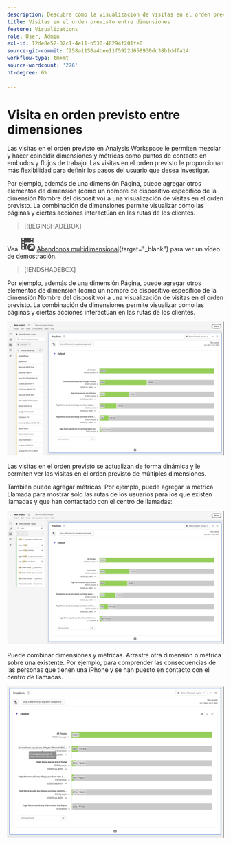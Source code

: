 ```yaml
---
description: Descubra cómo la visualización de visitas en el orden previsto en Analysis Workspace le permite mezclar y hacer coincidir dimensiones y métricas como puntos de contacto en embudos y flujos de trabajo. Descubra cómo esto proporciona más flexibilidad para definir los pasos del usuario que desea investigar.
title: Visitas en el orden previsto entre dimensiones
feature: Visualizations
role: User, Admin
exl-id: 12de8e52-02c1-4e11-b530-48294f201fe0
source-git-commit: f258a1150a4bee11f5922d058930dc38b1ddfa14
workflow-type: tm+mt
source-wordcount: '276'
ht-degree: 6%

---
```


# Visita en orden previsto entre dimensiones


Las visitas en el orden previsto en Analysis Workspace le permiten mezclar y hacer coincidir dimensiones y métricas como puntos de contacto en embudos y flujos de trabajo. Las visitas en el orden previsto le proporcionan más flexibilidad para definir los pasos del usuario que desea investigar.

Por ejemplo, además de una dimensión Página, puede agregar otros elementos de dimensión (como un nombre de dispositivo específico de la dimensión Nombre del dispositivo) a una visualización de visitas en el orden previsto. La combinación de dimensiones permite visualizar cómo las páginas y ciertas acciones interactúan en las rutas de los clientes.

>[!BEGINSHADEBOX]

Vea ![VideoCheckedOut](/help/assets/icons/VideoCheckedOut.svg) [Abandonos multidimensional](https://video.tv.adobe.com/v/327468?quality=12&learn=on&captions=spa){target="_blank"} para ver un vídeo de demostración.

>[!ENDSHADEBOX]

Por ejemplo, además de una dimensión Página, puede agregar otros elementos de dimensión (como un nombre de dispositivo específico de la dimensión Nombre del dispositivo) a una visualización de visitas en el orden previsto. La combinación de dimensiones permite visualizar cómo las páginas y ciertas acciones interactúan en las rutas de los clientes.

![La vista Todas las visitas muestra varias dimensiones como puntos de contacto.](assets/fallout-otherdimension.png)

Las visitas en el orden previsto se actualizan de forma dinámica y le permiten ver las visitas en el orden previsto de múltiples dimensiones.

También puede agregar métricas. Por ejemplo, puede agregar la métrica Llamada para mostrar solo las rutas de los usuarios para los que existen llamadas y que han contactado con el centro de llamadas:

![Vista Todas las visitas que muestra la métrica agregada: &quot;Foto compartida&quot;.](assets/fallout-metrics.png)

Puede combinar dimensiones y métricas. Arrastre otra dimensión o métrica sobre una existente. Por ejemplo, para comprender las consecuencias de las personas que tienen una iPhone y se han puesto en contacto con el centro de llamadas.

![Vista Todas las visitas que muestra el nombre de la acción agregado: métrica de fotos compartidas Y compartidas.](assets/fallout-combined.png)
